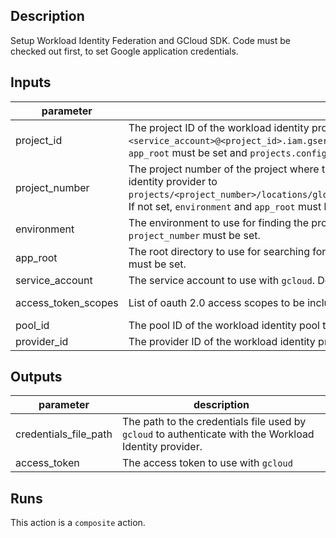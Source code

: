 ## Description

Setup Workload Identity Federation and GCloud SDK. Code must be checked out first, to set Google application credentials.

## Inputs

| parameter | description | required | default |
| --- | --- | --- | --- |
| project_id | The project ID of the workload identity project to use with `gcloud`. Will be used to set the `<service_account>@<project_id>.iam.gserviceaccount.com` service account. If not set, `environment` and `app_root` must be set and `projects.config.json` must be present. | `false` |  |
| project_number | The project number of the project where the workload identity provider exists. Will be used to set workload identity provider to `projects/<project_number>/locations/global/workloadIdentityPools/<pool_id>/providers/<provider_id>`. If not set, `environment` and `app_root` must be set and `projects.config.json` must be present. | `false` |  |
| environment | The environment to use for finding the project ID and workload identity provider. If not set, `project_id` and `project_number` must be set. | `false` |  |
| app_root | The root directory to use for searching for `projects.config.json`. If not set, `project_id` and `project_number` must be set. | `false` |  |
| service_account | The service account to use with `gcloud`. Defaults to `terraform`. | `false` | terraform |
| access_token_scopes | List of oauth 2.0 access scopes to be included in the generated token | `false` | https://www.googleapis.com/auth/cloud-platform |
| pool_id | The pool ID of the workload identity pool to use with `gcloud`. Defaults to `default`. | `false` | default |
| provider_id | The provider ID of the workload identity provider to use with `gcloud`. Defaults to `github`. | `false` | github |


## Outputs

| parameter | description |
| --- | --- |
| credentials_file_path | The path to the credentials file used by `gcloud` to authenticate with the Workload Identity provider. |
| access_token | The access token to use with `gcloud` |


## Runs

This action is a `composite` action.


